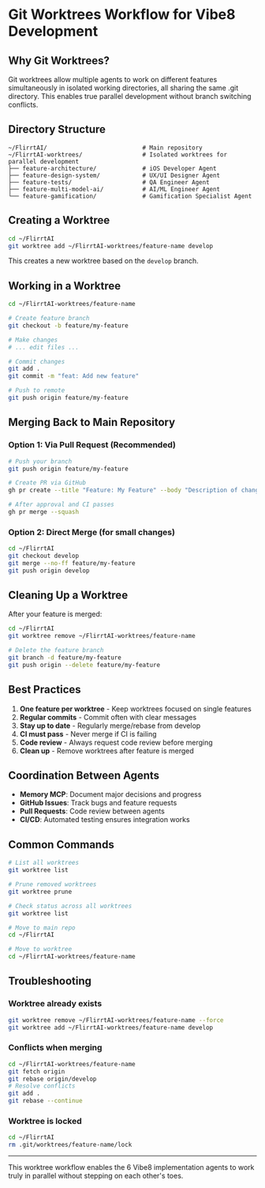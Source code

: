 # Git Worktrees Workflow for Vibe8 Development

## Why Git Worktrees?

Git worktrees allow multiple agents to work on different features simultaneously in isolated working directories, all sharing the same .git directory. This enables true parallel development without branch switching conflicts.

## Directory Structure

```
~/FlirrtAI/                           # Main repository
~/FlirrtAI-worktrees/                 # Isolated worktrees for parallel development
├── feature-architecture/             # iOS Developer Agent
├── feature-design-system/            # UX/UI Designer Agent
├── feature-tests/                    # QA Engineer Agent
├── feature-multi-model-ai/           # AI/ML Engineer Agent
└── feature-gamification/             # Gamification Specialist Agent
```

## Creating a Worktree

```bash
cd ~/FlirrtAI
git worktree add ~/FlirrtAI-worktrees/feature-name develop
```

This creates a new worktree based on the `develop` branch.

## Working in a Worktree

```bash
cd ~/FlirrtAI-worktrees/feature-name

# Create feature branch
git checkout -b feature/my-feature

# Make changes
# ... edit files ...

# Commit changes
git add .
git commit -m "feat: Add new feature"

# Push to remote
git push origin feature/my-feature
```

## Merging Back to Main Repository

### Option 1: Via Pull Request (Recommended)
```bash
# Push your branch
git push origin feature/my-feature

# Create PR via GitHub
gh pr create --title "Feature: My Feature" --body "Description of changes"

# After approval and CI passes
gh pr merge --squash
```

### Option 2: Direct Merge (for small changes)
```bash
cd ~/FlirrtAI
git checkout develop
git merge --no-ff feature/my-feature
git push origin develop
```

## Cleaning Up a Worktree

After your feature is merged:

```bash
cd ~/FlirrtAI
git worktree remove ~/FlirrtAI-worktrees/feature-name

# Delete the feature branch
git branch -d feature/my-feature
git push origin --delete feature/my-feature
```

## Best Practices

1. **One feature per worktree** - Keep worktrees focused on single features
2. **Regular commits** - Commit often with clear messages
3. **Stay up to date** - Regularly merge/rebase from develop
4. **CI must pass** - Never merge if CI is failing
5. **Code review** - Always request code review before merging
6. **Clean up** - Remove worktrees after feature is merged

## Coordination Between Agents

- **Memory MCP**: Document major decisions and progress
- **GitHub Issues**: Track bugs and feature requests
- **Pull Requests**: Code review between agents
- **CI/CD**: Automated testing ensures integration works

## Common Commands

```bash
# List all worktrees
git worktree list

# Prune removed worktrees
git worktree prune

# Check status across all worktrees
git worktree list

# Move to main repo
cd ~/FlirrtAI

# Move to worktree
cd ~/FlirrtAI-worktrees/feature-name
```

## Troubleshooting

### Worktree already exists
```bash
git worktree remove ~/FlirrtAI-worktrees/feature-name --force
git worktree add ~/FlirrtAI-worktrees/feature-name develop
```

### Conflicts when merging
```bash
cd ~/FlirrtAI-worktrees/feature-name
git fetch origin
git rebase origin/develop
# Resolve conflicts
git add .
git rebase --continue
```

### Worktree is locked
```bash
cd ~/FlirrtAI
rm .git/worktrees/feature-name/lock
```

---

This worktree workflow enables the 6 Vibe8 implementation agents to work truly in parallel without stepping on each other's toes.
